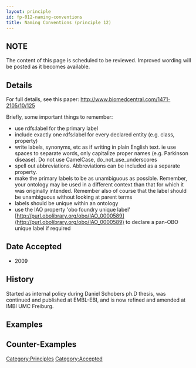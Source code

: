 ```yaml
---
layout: principle
id: fp-012-naming-conventions
title: Naming Conventions (principle 12)
---
```


NOTE
-------

The content of this page is scheduled to be reviewed. Improved wording will be posted as it becomes available.

Details
-------

For full details, see this paper: <http://www.biomedcentral.com/1471-2105/10/125>

Briefly, some important things to remember:

 * use rdfs:label for the primary label
 * include exactly one rdfs:label for every declared entity (e.g. class, property)
 * write labels, synonyms, etc as if writing in plain English text. ie use spaces to separate words, only capitalize proper names (e.g. Parkinson disease). Do not use CamelCase, do_not_use_underscores
 * spell out abbreviations. Abbreviations can be included as a separate property.
 * make the primary labels to be as unambiguous as possible. Remember, your ontology may be used in a different context than that for which it was originally intended. Remember also of course that the label should be unambiguous without looking at parent terms
 * labels should be unique within an ontology
 * use the IAO property 'obo foundry unique label' [http://purl.obolibrary.org/obo/IAO_0000589](http://purl.obolibrary.org/obo/IAO_0000589) to declare a pan-OBO unique label if required

Date Accepted
-------------

-   2009

History
-------

Started as internal policy during Daniel Schobers ph.D thesis, was
continued and published at EMBL-EBI, and is now refined and amended at
IMBI UMC Freiburg.

Examples
--------

Counter-Examples
----------------

<Category:Principles> <Category:Accepted>
